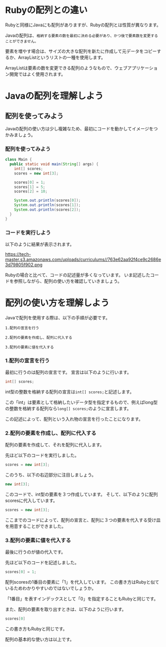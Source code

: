 # Rubyの配列との違い

Rubyと同様にJavaにも配列がありますが、Rubyの配列とは性質が異なります。

Javaの配列は、`格納する要素の数を最初に決める必要があり、かつ後で要素数を変更することができません。`

要素を増やす場合は、サイズの大きな配列を新たに作成して元データをコピーするか、ArrayListというリストの一種を使用します。

ArrayListは要素の数を変更できる配列のようなもので、ウェブアプリケーション開発ではよく使用されます。

# Javaの配列を理解しよう

## 配列を使ってみよう

Javaの配列の使い方は少し複雑なため、最初にコードを動かしてイメージをつかみましょう。

###  配列を使ってみよう

```java:Main.java
class Main {
  public static void main(String[] args) {
    int[] scores;
    scores = new int[3];

    scores[0] = 1;
    scores[1] = 5;
    scores[2] = 10;

    System.out.println(scores[0]);
    System.out.println(scores[1]);
    System.out.println(scores[2]);
  }
}
```

###  コードを実行しよう

以下のように結果が表示されます。

https://tech-master.s3.amazonaws.com/uploads/curriculums//763e62aa92f4ce9c2686e3d79805f902.png

Rubyの場合と比べて、コードの記述量が多くなっています。
いま記述したコードを参照しながら、配列の使い方を確認していきましょう。

# 配列の使い方を理解しよう

Javaで配列を使用する際は、以下の手順が必要です。

`1.配列の宣言を行う`

`2.配列の要素を作成し、配列に代入する`

`3.配列の要素に値を代入する`


### 1.配列の宣言を行う

最初に行うのは配列の宣言です。
宣言は以下のように行います。

```java
int[] scores;
```

int型の整数を格納する配列の宣言は`int[] scores;`と記述します。

この「int」は要素として格納したいデータ型を指定するもので、例えばlong型の整数を格納する配列なら`long[] scores;`のように宣言します。

この記述によって、配列という入れ物の宣言を行ったことになります。


### 2.配列の要素を作成し、配列に代入する

配列の要素を作成して、それを配列に代入します。

先ほど以下のコードを実行しました。

```java
scores = new int[3];
```

このうち、以下の右辺部分に注目しましょう。

```java
new int[3];
```

このコードで、int型の要素を３つ作成しています。
そして、以下のように配列scoresに代入しています。

```java
scores = new int[3];
```

ここまでのコードによって、配列の宣言と、配列に３つの要素を代入する受け皿を用意することができました。

### 3.配列の要素に値を代入する

最後に行うのが値の代入です。

先ほど以下のコードを記述しました。

```java
scores[0] = 1;
```

配列scoresの1番目の要素に「1」を代入しています。
この書き方はRubyと似ているためわかりやすいのではないでしょうか。

「1番目」を表すインデックスとして「0」を指定することもRubyと同じです。

また、配列の要素を取り出すときは、以下のように行います。

```java
scores[0]
```

この書き方もRubyと同じです。

配列の基本的な使い方は以上です。
